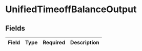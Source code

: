 # UnifiedTimeoffBalanceOutput


## Fields

| Field       | Type        | Required    | Description |
| ----------- | ----------- | ----------- | ----------- |